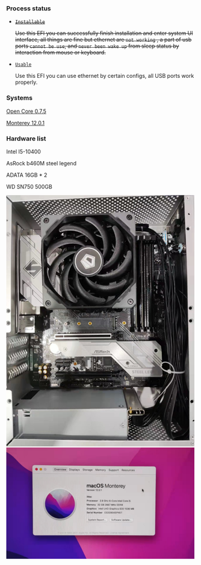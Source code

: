 ### Process status

- ~~[``Installable``](https://github.com/17x/hackintosh-i5-10400-asrock-b460m-steel-legend/releases/tag/installable)~~

  ~~Use this EFI you can successfully finish installation and enter system UI interface, all things are fine but ethernet are ``not working`` , a part of usb ports ``cannot be use``, and ``never been wake up`` from sleep status by interaction from mouse or keyboard.~~
  
- [``Usable``](https://github.com/17x/hackintosh-i5-10400-asrock-b460m-steel-legend/releases/tag/usable)

  Use this EFI you can use ethernet by certain configs, all USB ports work properly.



### Systems

[Open Core 0.7.5](https://github.com/acidanthera/OpenCorePkg/releases/tag/0.7.5)

[Monterey 12.0.1](https://cloud.mfpud.com/Hackintosh/241BB3B9B9FF8D2CDDEDD9972CC34099/macOS%20Monterey%2012.0.1%20Clover%20and%20OC%20with%20PE.dmg)



### Hardware list

Intel I5-10400

AsRock b460M steel legend

ADATA 16GB * 2

WD SN750 500GB



<img src="./assets/inside-case.jpg" width="500" height="666">

<img src="./assets/system-ui.png" width="500" height="295">

